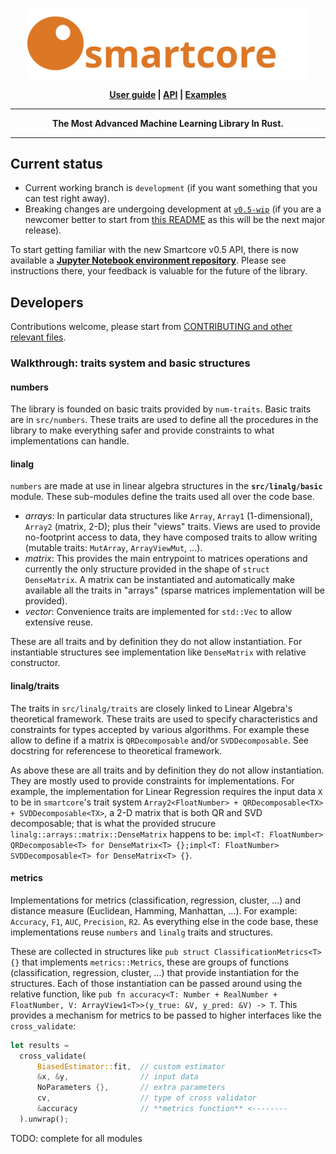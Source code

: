 <p align="center">
  <a href="https://smartcorelib.org">
    <img src="smartcore.svg" width="450" alt="SmartCore">    
  </a>  
</p>
<p align = "center">
    <strong>
        <a href="https://smartcorelib.org">User guide</a> | <a href="https://docs.rs/smartcore/">API</a> | <a href="https://github.com/smartcorelib/smartcore-examples">Examples</a>
    </strong>
</p>

-----

<p align = "center">
<b>The Most Advanced Machine Learning Library In Rust.</b>
</p>

-----

## Current status
* Current working branch is `development` (if you want something that you can test right away).
* Breaking changes are undergoing development at [`v0.5-wip`](https://github.com/smartcorelib/smartcore/tree/v0.5-wip#readme) (if you are a newcomer better to start from [this README](https://github.com/smartcorelib/smartcore/tree/v0.5-wip#readme) as this will be the next major release).

To start getting familiar with the new Smartcore v0.5 API, there is now available a [**Jupyter Notebook environment repository**](https://github.com/smartcorelib/smartcore-jupyter). Please see instructions there, your feedback is valuable for the future of the library.

## Developers
Contributions welcome, please start from [CONTRIBUTING and other relevant files](.github/CONTRIBUTING.md).

### Walkthrough: traits system and basic structures

#### numbers
The library is founded on basic traits provided by `num-traits`. Basic traits are in `src/numbers`. These traits are used to define all the procedures in the library to make everything safer and provide constraints to what implementations can handle.

#### linalg
`numbers` are made at use in linear algebra structures in the **`src/linalg/basic`** module. These sub-modules define the traits used all over the code base. 

* *arrays*: In particular data structures like `Array`, `Array1` (1-dimensional), `Array2` (matrix, 2-D); plus their "views" traits. Views are used to provide no-footprint access to data, they have composed traits to allow writing (mutable traits: `MutArray`, `ArrayViewMut`, ...).
* *matrix*: This provides the main entrypoint to matrices operations and currently the only structure provided in the shape of `struct DenseMatrix`. A matrix can be instantiated and automatically make available all the traits in "arrays" (sparse matrices implementation will be provided).
* *vector*: Convenience traits are implemented for `std::Vec` to allow extensive reuse.

These are all traits and by definition they do not allow instantiation. For instantiable structures see implementation like `DenseMatrix` with relative constructor.

#### linalg/traits
The traits in `src/linalg/traits` are closely linked to Linear Algebra's theoretical framework. These traits are used to specify characteristics and constraints for types accepted by various algorithms. For example these allow to define if a matrix is `QRDecomposable` and/or `SVDDecomposable`. See docstring for referencese to theoretical framework.

As above these are all traits and by definition they do not allow instantiation. They are mostly used to provide constraints for implementations. For example, the implementation for Linear Regression requires the input data `X` to be in `smartcore`'s trait system `Array2<FloatNumber> + QRDecomposable<TX> + SVDDecomposable<TX>`, a 2-D matrix that is both QR and SVD decomposable; that is what the provided strucure `linalg::arrays::matrix::DenseMatrix` happens to be: `impl<T: FloatNumber> QRDecomposable<T> for DenseMatrix<T> {};impl<T: FloatNumber> SVDDecomposable<T> for DenseMatrix<T> {}`. 

#### metrics
Implementations for metrics (classification, regression, cluster, ...) and distance measure (Euclidean, Hamming, Manhattan, ...). For example: `Accuracy`, `F1`, `AUC`, `Precision`, `R2`. As everything else in the code base, these implementations reuse `numbers` and `linalg` traits and structures.

These are collected in structures like `pub struct ClassificationMetrics<T> {}` that implements `metrics::Metrics`, these are groups of functions (classification, regression, cluster, ...) that provide instantiation for the structures. Each of those instantiation can be passed around using the relative function, like `pub fn accuracy<T: Number + RealNumber + FloatNumber, V: ArrayView1<T>>(y_true: &V, y_pred: &V) -> T`. This provides a mechanism for metrics to be passed to higher interfaces like the `cross_validate`:
```rust
let results =
  cross_validate(
      BiasedEstimator::fit,  // custom estimator
      &x, &y,                // input data
      NoParameters {},       // extra parameters
      cv,                    // type of cross validator
      &accuracy              // **metrics function** <--------
  ).unwrap();
```


TODO: complete for all modules
